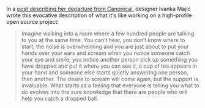 <!--
.. title: Ivanka Majic on Working in Open Source
.. date: 2011/05/25 19:52
.. slug: ivanka-majic-on-working-in-open-source
.. link:
.. description:
.. tags: open source
-->


In a [post describing her departure from Canonical](http://design.canonical.com/2011/05/ivanka-quo-vadis/), designer Ivanka Majic wrote this evocative description of what it's like working on a high-profile open source project:



> Imagine walking into a room where a few hundred people are talking to you at the same time. You can’t hear, you don’t know where to start, the noise is overwhelming and you are just about to put your hands over your ears and scream when you notice someone catch your eye and smile; you notice another person pick up something you have dropped and put it where you can see it, a cup of tea appears in your hand and someone else starts quietly answering one person, then another. The desire to scream will come again, but the support is invaluable. What starts as a feeling that everyone is telling you what to do evolves into the sure knowledge that there are people who will help you catch a dropped ball. 




